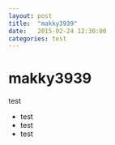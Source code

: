 ```yaml
---
layout: post
title:  "makky3939"
date:   2015-02-24 12:30:00
categories: test
---
```


# makky3939
test

- test
- test
- test
